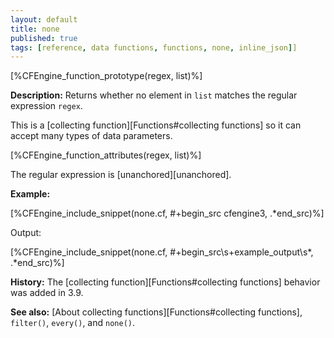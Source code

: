 ```yaml
---
layout: default
title: none
published: true
tags: [reference, data functions, functions, none, inline_json]]
---
```


[%CFEngine_function_prototype(regex, list)%]

**Description:** Returns whether no element in `list` matches the regular 
expression `regex`.

This is a [collecting function][Functions#collecting functions] so it can accept many types of data parameters.

[%CFEngine_function_attributes(regex, list)%]

The regular expression is [unanchored][unanchored].

**Example:**

[%CFEngine_include_snippet(none.cf, #\+begin_src cfengine3, .*end_src)%]

Output:

[%CFEngine_include_snippet(none.cf, #\+begin_src\s+example_output\s*, .*end_src)%]

**History:** The [collecting function][Functions#collecting functions] behavior was added in 3.9.

**See also:** [About collecting functions][Functions#collecting functions], `filter()`, `every()`, and `none()`.
